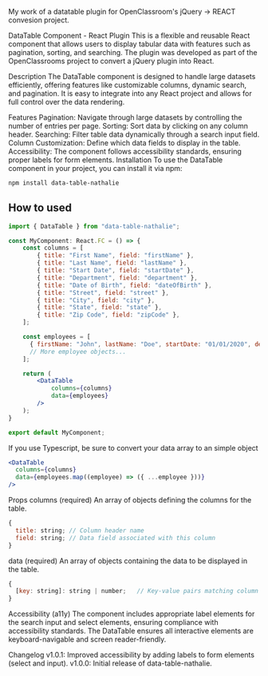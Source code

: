 My work of a datatable plugin for OpenClassroom's jQuery -> REACT convesion project.

DataTable Component - React Plugin
This is a flexible and reusable React component that allows users to display tabular data with features such as pagination, sorting, and searching. The plugin was developed as part of the OpenClassrooms project to convert a jQuery plugin into React.

Description
The DataTable component is designed to handle large datasets efficiently, offering features like customizable columns, dynamic search, and pagination. It is easy to integrate into any React project and allows for full control over the data rendering.

Features
Pagination: Navigate through large datasets by controlling the number of entries per page.
Sorting: Sort data by clicking on any column header.
Searching: Filter table data dynamically through a search input field.
Column Customization: Define which data fields to display in the table.
Accessibility: The component follows accessibility standards, ensuring proper labels for form elements.
Installation
To use the DataTable component in your project, you can install it via npm:

```bash
npm install data-table-nathalie
```

## How to used

```jsx
import { DataTable } from "data-table-nathalie";

const MyComponent: React.FC = () => {
    const columns = [
        { title: "First Name", field: "firstName" },
        { title: "Last Name", field: "lastName" },
        { title: "Start Date", field: "startDate" },
        { title: "Department", field: "department" },
        { title: "Date of Birth", field: "dateOfBirth" },
        { title: "Street", field: "street" },
        { title: "City", field: "city" },
        { title: "State", field: "state" },
        { title: "Zip Code", field: "zipCode" },
    ];

    const employees = [
      { firstName: "John", lastName: "Doe", startDate: "01/01/2020", department: "HR", dateOfBirth: "01/01/1990", street: "123 Main St", city: "Anytown", state: "CA", zipCode: "12345" },
      // More employee objects...
    ];

    return (
        <DataTable
            columns={columns}
            data={employees}
        />
    );
}

export default MyComponent;

```

If you use Typescript, be sure to convert your data array to an simple object

```jsx
<DataTable
  columns={columns}
  data={employees.map((employee) => ({ ...employee }))}
/>
```

Props
columns (required)
An array of objects defining the columns for the table.

```jsx
{
  title: string; // Column header name
  field: string; // Data field associated with this column
}
```

data (required)
An array of objects containing the data to be displayed in the table.

```jsx
{
  [key: string]: string | number;   // Key-value pairs matching column field names
}
```

Accessibility (a11y)
The component includes appropriate label elements for the search input and select elements, ensuring compliance with accessibility standards. The DataTable ensures all interactive elements are keyboard-navigable and screen reader-friendly.

Changelog
v1.0.1: Improved accessibility by adding labels to form elements (select and input).
v1.0.0: Initial release of data-table-nathalie.
